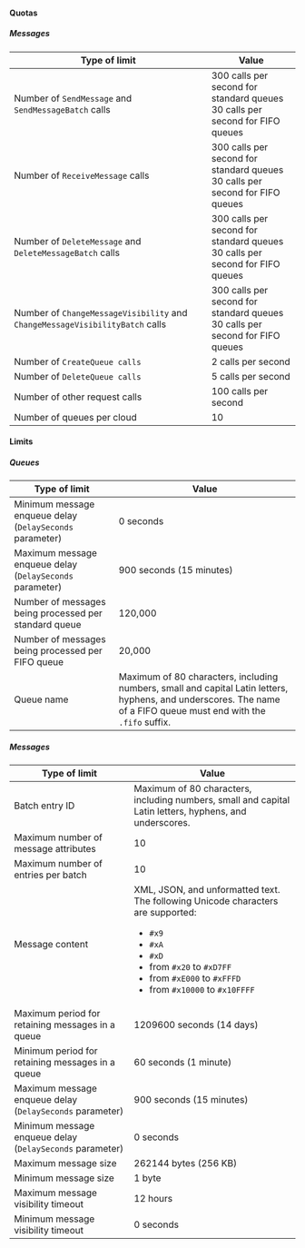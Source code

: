 #### Quotas

##### Messages

| Type of limit | Value |
| ----- | ----- |
| Number of `SendMessage` and `SendMessageBatch` calls | 300 calls per second for standard queues<br/>30 calls per second for FIFO queues |
| Number of `ReceiveMessage` calls | 300 calls per second for standard queues<br/>30 calls per second for FIFO queues |
| Number of `DeleteMessage` and `DeleteMessageBatch` calls | 300 calls per second for standard queues<br/>30 calls per second for FIFO queues |
| Number of `ChangeMessageVisibility` and `ChangeMessageVisibilityBatch` calls | 300 calls per second for standard queues<br/>30 calls per second for FIFO queues |
| Number of `CreateQueue calls` | 2 calls per second |
| Number of `DeleteQueue calls` | 5 calls per second |
| Number of other request calls | 100 calls per second |
| Number of queues per cloud | 10 |

#### Limits

##### Queues

| Type of limit | Value |
| ----- | ----- |
| Minimum message enqueue delay (`DelaySeconds` parameter) | 0 seconds |
| Maximum message enqueue delay (`DelaySeconds` parameter) | 900 seconds (15 minutes) |
| Number of messages being processed per standard queue | 120,000 |
| Number of messages being processed per FIFO queue | 20,000 |
| Queue name | Maximum of 80 characters, including numbers, small and capital Latin letters, hyphens, and underscores. The name of a FIFO queue must end with the `.fifo` suffix. |

##### Messages

| Type of limit | Value |
| ----- | ----- |
| Batch entry ID | Maximum of 80 characters, including numbers, small and capital Latin letters, hyphens, and underscores. |
| Maximum number of message attributes | 10 |
| Maximum number of entries per batch | 10 |
| Message content | XML, JSON, and unformatted text. The following Unicode characters are supported: <ul><li>`#x9`</li> <li>`#xA`</li> <li>`#xD`</li> <li>from `#x20` to `#xD7FF`</li> <li>from `#xE000` to `#xFFFD`</li> <li>from `#x10000` to `#x10FFFF`</li></ul> |
| Maximum period for retaining messages in a queue | 1209600 seconds (14 days) |
| Minimum period for retaining messages in a queue | 60 seconds (1 minute) |
| Maximum message enqueue delay (`DelaySeconds` parameter) | 900 seconds (15 minutes) |
| Minimum message enqueue delay (`DelaySeconds` parameter) | 0 seconds |
| Maximum message size | 262144 bytes (256 KB) |
| Minimum message size | 1 byte |
| Maximum message visibility timeout | 12 hours |
| Minimum message visibility timeout | 0 seconds |

